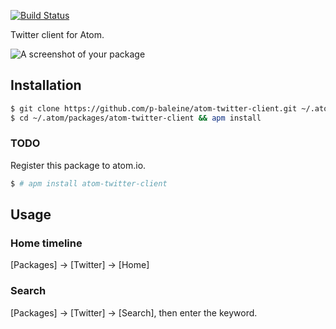 
[![Build Status](https://travis-ci.org/p-baleine/atom-twitter-client.svg?branch=master)](https://travis-ci.org/p-baleine/atom-twitter-client)

Twitter client for Atom.

![A screenshot of your package](https://raw.githubusercontent.com/p-baleine/atom-twitter-client/master/screenshot.png)

## Installation

```bash
$ git clone https://github.com/p-baleine/atom-twitter-client.git ~/.atom/packages/atom-twitter-client
$ cd ~/.atom/packages/atom-twitter-client && apm install
```

### TODO  

Register this package to atom.io.

```bash
$ # apm install atom-twitter-client
```

## Usage

### Home timeline

[Packages] -> [Twitter] -> [Home]

### Search

[Packages] -> [Twitter] -> [Search], then enter the keyword.
